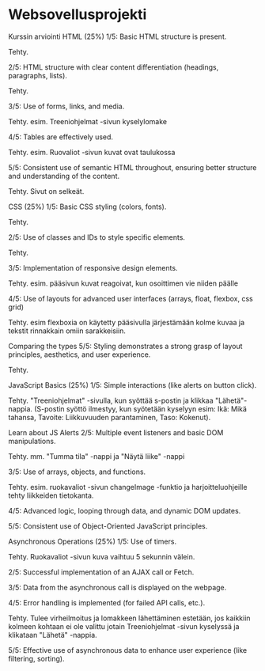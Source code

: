 # Websovellusprojekti


Kurssin arviointi 
HTML (25%)
1/5:
Basic HTML structure is present.

Tehty.

2/5:
HTML structure with clear content differentiation (headings, paragraphs, lists).

Tehty.

3/5:
Use of forms, links, and media.

Tehty. esim. Treeniohjelmat -sivun kyselylomake 

4/5:
Tables are effectively used.

Tehty. esim. Ruovaliot -sivun kuvat ovat taulukossa 

5/5:
Consistent use of semantic HTML throughout, ensuring better structure and understanding of the content.

Tehty. Sivut on selkeät.

CSS (25%)
1/5:
Basic CSS styling (colors, fonts).

Tehty.

2/5:
Use of classes and IDs to style specific elements.

Tehty.

3/5:
Implementation of responsive design elements.

Tehty. esim. pääsivun kuvat reagoivat, kun osoittimen vie niiden päälle 

4/5:
Use of layouts for advanced user interfaces (arrays, float, flexbox, css grid)

Tehty. esim flexboxia on käytetty pääsivulla järjestämään kolme kuvaa ja tekstit rinnakkain omiin sarakkeisiin.

Comparing the types
5/5:
Styling demonstrates a strong grasp of layout principles, aesthetics, and user experience.

Tehty.

JavaScript Basics (25%)
1/5:
Simple interactions (like alerts on button click).

Tehty. "Treeniohjelmat" -sivulla, kun syöttää s-postin ja klikkaa "Lähetä"-nappia. (S-postin syöttö ilmestyy, kun syötetään kyselyyn esim: Ikä: Mikä tahansa, Tavoite: Liikkuvuuden parantaminen, Taso: Kokenut).

Learn about JS Alerts
2/5: 
Multiple event listeners and basic DOM manipulations.

Tehty. mm. "Tumma tila" -nappi ja "Näytä liike" -nappi

3/5:
Use of arrays, objects, and functions.

Tehty. esim. ruokavaliot -sivun changeImage -funktio ja harjoitteluohjeille tehty liikkeiden tietokanta.

4/5:
Advanced logic, looping through data, and dynamic DOM updates.

5/5:
Consistent use of Object-Oriented JavaScript principles.

Asynchronous Operations (25%)
1/5:
Use of timers.

Tehty. Ruokavaliot -sivun kuva vaihtuu 5 sekunnin välein.

2/5:
Successful implementation of an AJAX call or Fetch.

3/5:
Data from the asynchronous call is displayed on the webpage.

4/5: 
Error handling is implemented (for failed API calls, etc.).

Tehty. Tulee virheilmoitus ja lomakkeen lähettäminen estetään, jos kaikkiin kolmeen kohtaan ei ole valittu jotain Treeniohjelmat -sivun kyselyssä ja klikataan "Lähetä" -nappia.

5/5:
Effective use of asynchronous data to enhance user experience (like filtering, sorting).
